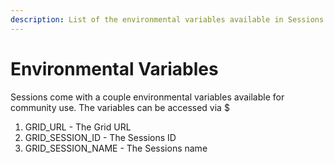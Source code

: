 ```yaml
---
description: List of the environmental variables available in Sessions
---
```


# Environmental Variables
Sessions come with a couple environmental variables available for community use. The variables can be accessed via $<ENV-VAR>

1. GRID_URL - The Grid URL
2. GRID_SESSION_ID - The Sessions ID
3. GRID_SESSION_NAME - The Sessions name
